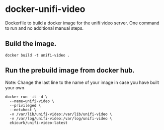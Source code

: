 # docker-unifi-video
Dockerfile to build a docker image for the unifi video server. One command to run and no additional manual steps.

## Build the image.

```shell
docker build -t unifi-video .
```

## Run the prebuild image from docker hub.
  Note: Change the last line to the name of your image in case you have built your own

```shell
docker run -it -d \
  --name=unifi-video \
  --privileged \
  --net=host \
  -v /var/lib/unifi-video:/var/lib/unifi-video \
  -v /var/log/unifi-video:/var/log/unifi-video \
  ekiourk/unifi-video:latest
```
